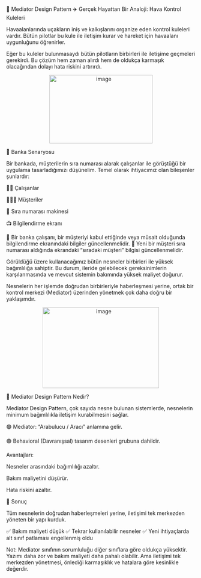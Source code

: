 🛫 Mediator Design Pattern
✈️ Gerçek Hayattan Bir Analoji: Hava Kontrol Kuleleri

Havaalanlarında uçakların iniş ve kalkışlarını organize eden kontrol kuleleri vardır.
Bütün pilotlar bu kule ile iletişim kurar ve hareket için havaalanı uygunluğunu öğrenirler.

Eğer bu kuleler bulunmasaydı bütün pilotların birbirleri ile iletişime geçmeleri gerekirdi.
Bu çözüm hem zaman alırdı hem de oldukça karmaşık olacağından dolayı hata riskini artırırdı.

<p align="center"> <img width="275" height="182" alt="image" src="https://github.com/user-attachments/assets/9c84cee6-cb7b-40f6-a180-937d406c131b" /> </p>
🏦 Banka Senaryosu

Bir bankada, müşterilerin sıra numarası alarak çalışanlar ile görüştüğü bir uygulama tasarladığımızı düşünelim.
Temel olarak ihtiyacımız olan bileşenler şunlardır:

👩‍💼 Çalışanlar

🧑‍🤝‍🧑 Müşteriler

🎫 Sıra numarası makinesi

📺 Bilgilendirme ekranı

🔹 Bir banka çalışanı, bir müşteriyi kabul ettiğinde veya müsait olduğunda bilgilendirme ekranındaki bilgiler güncellenmelidir.
🔹 Yeni bir müşteri sıra numarası aldığında ekrandaki “sıradaki müşteri” bilgisi güncellenmelidir.

Görüldüğü üzere kullanacağımız bütün nesneler birbirleri ile yüksek bağımlılığa sahiptir.
Bu durum, ileride gelebilecek gereksinimlerin karşılanmasında ve mevcut sistemin bakımında yüksek maliyet doğurur.

Nesnelerin her işlemde doğrudan birbirleriyle haberleşmesi yerine,
ortak bir kontrol merkezi (Mediator) üzerinden yönetmek çok daha doğru bir yaklaşımdır.

<p align="center"> <img width="310" height="215" alt="image" src="https://github.com/user-attachments/assets/736d8fa5-0184-4a33-a577-f86336ce1994" /> </p>
🤝 Mediator Design Pattern Nedir?

Mediator Design Pattern, çok sayıda nesne bulunan sistemlerde, nesnelerin minimum bağımlılıkla iletişim kurabilmesini sağlar.

🟢 Mediator: “Arabulucu / Aracı” anlamına gelir.

🟢 Behavioral (Davranışsal) tasarım desenleri grubuna dahildir.

Avantajları:

Nesneler arasındaki bağımlılığı azaltır.

Bakım maliyetini düşürür.

Hata riskini azaltır.

📝 Sonuç

Tüm nesnelerin doğrudan haberleşmeleri yerine, iletişimi tek merkezden yöneten bir yapı kurduk.

✅ Bakım maliyeti düşük
✅ Tekrar kullanılabilir nesneler
✅ Yeni ihtiyaçlarda alt sınıf patlaması engellenmiş oldu

Not: Mediator sınıfının sorumluluğu diğer sınıflara göre oldukça yüksektir.
Yazımı daha zor ve bakım maliyeti daha pahalı olabilir.
Ama iletişimi tek merkezden yönetmesi, önlediği karmaşıklık ve hatalara göre kesinlikle değerdir.

